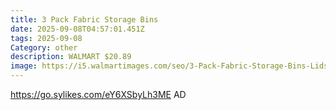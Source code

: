 ```yaml
---
title: 3 Pack Fabric Storage Bins
date: 2025-09-08T04:57:01.451Z
tags: 2025-09-08
Category: other
description: WALMART $20.89
image: https://i5.walmartimages.com/seo/3-Pack-Fabric-Storage-Bins-Lids-Wardrobe-Storage-Organiser-Stackable-Storage-Bin-Foldable-Storage-Baskets-Handle-Closet-Organizers-Storage-Boxs-Toys_ff6eba62-b4f3-4982-8026-9e79a07073f8.53501cbe6d6c6bf81006ae85a0b19615.jpeg?odnHeight=573&odnWidth=573&odnBg=FFFFFF
---
```

https://go.sylikes.com/eY6XSbyLh3ME AD